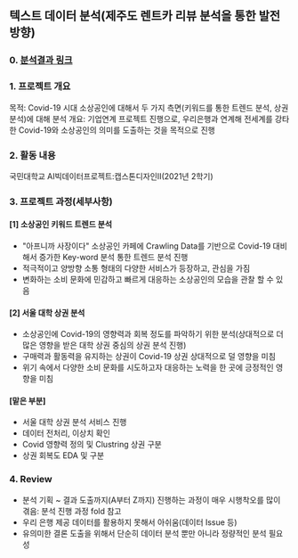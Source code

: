 ## 텍스트 데이터 분석(제주도 렌트카 리뷰 분석을 통한 발전 방향)

### 0. [분석결과 링크]() 

### 1. 프로젝트 개요
목적: Covid-19 시대 소상공인에 대해서 두 가지 측면(키워드를 통한 트렌드 분석, 상권 분석)에 대해 분석
개요: 기업연계 프로젝트 진행으로, 우리은행과 연계해 전세계를 강타한 Covid-19와 소상공인의 의미를 도출하는 것을 목적으로 진행

### 2. 활동 내용
국민대학교 AI빅데이터프로젝트:캡스톤디자인Ⅱ(2021년 2학기)

### 3. 프로젝트 과정(세부사항)
#### [1] 소상공인 키워드 트렌드 분석
  - "아프니까 사장이다" 소상공인 카페에 Crawling Data를 기반으로 Covid-19 대비해서 증가한 Key-word 분석 통한 트렌드 분석 진행
  - 적극적이고 양방향 소통 형태의 다양한 서비스가 등장하고, 관심을 가짐
  - 변화하는 소비 문화에 민감하고 빠르게 대응하는 소상공인의 모습을 관찰 할 수 있음
  
#### [2] 서울 대학 상권 분석
  - 소상공인에 Covid-19의 영향력과 회복 정도를 파악하기 위한 분석(상대적으로 더 많은 영향을 받은 대학 상권 중심의 상권 분석 진행)
  - 구매력과 활동력을 유지하는 상권이 Covid-19 상권 상대적으로 덜 영향을 미침
  - 위기 속에서 다양한 소비 문화를 시도하고자 대응하는 노력을 한 곳에 긍정적인 영향을 미침

#### [맡은 부분]
- 서울 대학 상권 분석 서비스 진행
- 데이터 전처리, 이상치 확인 
- Covid 영향력 정의 및 Clustring 상권 구분
- 상권 회복도 EDA 및 구분 

### 4. Review
- 분석 기획 ~ 결과 도출까지(A부터 Z까지) 진행하는 과정이 매우 시행착오를 많이 겪음: 분석 진행 과정 fold 참고
- 우리 은행 제공 데이터를 활용하지 못해서 아쉬움(데이터 Issue 등)
- 유의미한 결론 도출을 위해서 단순히 데이터 분석 뿐만 아니라 정량적인 분석 필요성 
